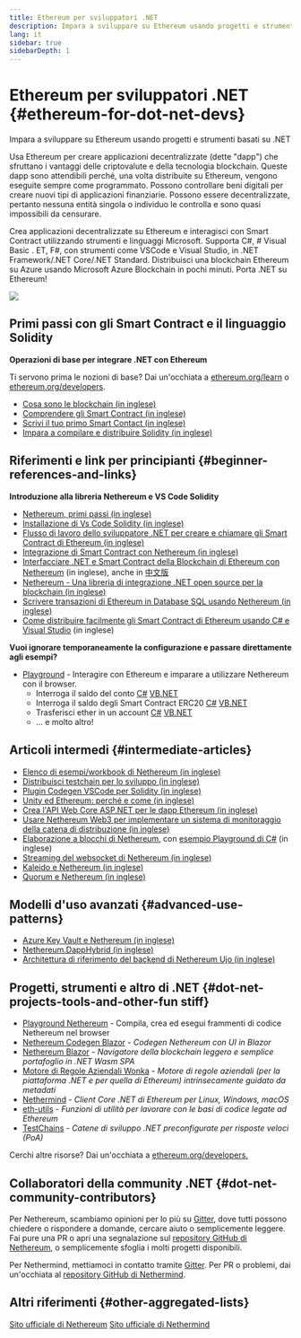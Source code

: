 ```yaml
---
title: Ethereum per sviluppatori .NET
description: Impara a sviluppare su Ethereum usando progetti e strumenti basati su .NET
lang: it
sidebar: true
sidebarDepth: 1
---
```


# Ethereum per sviluppatori .NET {#ethereum-for-dot-net-devs}

<div class="featured">Impara a sviluppare su Ethereum usando progetti e strumenti basati su .NET</div>

Usa Ethereum per creare applicazioni decentralizzate (dette "dapp") che sfruttano i vantaggi delle criptovalute e della tecnologia blockchain. Queste dapp sono attendibili perché, una volta distribuite su Ethereum, vengono eseguite sempre come programmato. Possono controllare beni digitali per creare nuovi tipi di applicazioni finanziarie. Possono essere decentralizzate, pertanto nessuna entità singola o individuo le controlla e sono quasi impossibili da censurare.

Crea applicazioni decentralizzate su Ethereum e interagisci con Smart Contract utilizzando strumenti e linguaggi Microsoft. Supporta C#, # Visual Basic . ET, F#, con strumenti come VSCode e Visual Studio, in .NET Framework/.NET Core/.NET Standard. Distribuisci una blockchain Ethereum su Azure usando Microsoft Azure Blockchain in pochi minuti. Porta .NET su Ethereum!

<img src="https://raw.githubusercontent.com/Nethereum/Nethereum/master/logos/logo192x192t.png" />

## Primi passi con gli Smart Contract e il linguaggio Solidity

**Operazioni di base per integrare .NET con Ethereum**

Ti servono prima le nozioni di base? Dai un'occhiata a [ethereum.org/learn](/it/learn/) o [ethereum.org/developers](/it/developers/).

- [Cosa sono le blockchain (in inglese)](https://kauri.io/article/d55684513211466da7f8cc03987607d5/blockchain-explained)
- [Comprendere gli Smart Contract (in inglese)](https://kauri.io/article/e4f66c6079e74a4a9b532148d3158188/ethereum-101-part-5-the-smart-contract)
- [Scrivi il tuo primo Smart Contact (in inglese)](https://kauri.io/article/124b7db1d0cf4f47b414f8b13c9d66e2/remix-ide-your-first-smart-contract)
- [Impara a compilare e distribuire Solidity (in inglese)](https://kauri.io/article/973c5f54c4434bb1b0160cff8c695369/understanding-smart-contract-compilation-and-deployment)

## Riferimenti e link per principianti {#beginner-references-and-links}

**Introduzione alla libreria Nethereum e VS Code Solidity**

- [Nethereum, primi passi (in inglese)](https://docs.nethereum.com/en/latest/getting-started/)
- [Installazione di Vs Code Solidity (in inglese)](https://marketplace.visualstudio.com/items?itemName=JuanBlanco.solidity)
- [Flusso di lavoro dello sviluppatore .NET per creare e chiamare gli Smart Contract di Ethereum (in inglese)](https://medium.com/coinmonks/a-net-developers-workflow-for-creating-and-calling-ethereum-smart-contracts-44714f191db2)
- [Integrazione di Smart Contract con Nethereum (in inglese)](https://kauri.io/article/b54334b0695342c1bbe161c4c4467b50/smart-contracts-integration-with-nethereum)
- [Interfacciare .NET e Smart Contract della Blockchain di Ethereum con Nethereum](https://medium.com/my-blockchain-development-daily-journey/interfacing-net-and-ethereum-blockchain-smart-contracts-with-nethereum-2fa3729ac933) (in inglese), anche in [中文版](https://medium.com/my-blockchain-development-daily-journey/%E4%BD%BF%E7%94%A8nethereum%E9%80%A3%E6%8E%A5-net%E5%92%8C%E4%BB%A5%E5%A4%AA%E7%B6%B2%E5%8D%80%E5%A1%8A%E9%8F%88%E6%99%BA%E8%83%BD%E5%90%88%E7%B4%84-4a96d35ad1e1)
- [Nethereum - Una libreria di integrazione .NET open source per la blockchain (in inglese)](https://kauri.io/article/d15dfd4903f149cdb84b3ce666103b52/v1/nethereum-an-open-source-.net-integration-library-for-blockchain)
- [Scrivere transazioni di Ethereum in Database SQL usando Nethereum (in inglese)](https://medium.com/coinmonks/writing-ethereum-transactions-to-sql-database-using-nethereum-fd94e0e4fa36)
- [Come distribuire facilmente gli Smart Contract di Ethereum usando C# e Visual Studio](https://koukia.ca/deploy-ethereum-smart-contracts-using-c-and-visualstudio-5be188ae928c) (in inglese)

**Vuoi ignorare temporaneamente la configurazione e passare direttamente agli esempi?**

- [Playground](http://playground.nethereum.com/) - Interagire con Ethereum e imparare a utilizzare Nethereum con il browser.
  - Interroga il saldo del conto [C#](http://playground.nethereum.com/csharp/id/1001) [VB.NET](http://playground.nethereum.com/vb/id/2001)
  - Interroga il saldo degli Smart Contract ERC20 [C#](http://playground.nethereum.com/csharp/id/1005) [VB.NET](http://playground.nethereum.com/vb/id/2004)
  - Trasferisci ether in un account [C#](http://playground.nethereum.com/csharp/id/1003) [VB.NET](http://playground.nethereum.com/vb/id/2003)
  - ... e molto altro!

## Articoli intermedi {#intermediate-articles}

- [Elenco di esempi/workbook di Nethereum (in inglese)](http://docs.nethereum.com/en/latest/Nethereum.Workbooks/docs/)
- [Distribuisci testchain per lo sviluppo (in inglese)](https://github.com/Nethereum/Testchains)
- [Plugin Codegen VSCode per Solidity (in inglese)](https://docs.nethereum.com/en/latest/nethereum-codegen-vscodesolidity/)
- [Unity ed Ethereum: perché e come (in inglese)](https://www.raywenderlich.com/5509-unity-and-ethereum-why-and-how)
- [Crea l'API Web Core ASP.NET per le dapp Ethereum (in inglese)](https://tech-mint.com/create-asp-net-core-web-api-for-ethereum-dapps/)
- [Usare Nethereum Web3 per implementare un sistema di monitoraggio della catena di distribuzione (in inglese)](http://blog.pomiager.com/post/using-nethereum-web3-to-implement-a-supply-chain-traking-system4)
- [Elaborazione a blocchi di Nethereum](https://nethereum.readthedocs.io/en/latest/nethereum-block-processing-detail/), con [esempio Playground di C#](http://playground.nethereum.com/csharp/id/1025) (in inglese)
- [Streaming del websocket di Nethereum (in inglese)](https://nethereum.readthedocs.io/en/latest/nethereum-subscriptions-streaming/)
- [Kaleido e Nethereum (in inglese)](https://kaleido.io/kaleido-and-nethereum/)
- [Quorum e Nethereum (in inglese)](https://github.com/Nethereum/Nethereum/blob/master/src/Nethereum.Quorum/README.md)

## Modelli d'uso avanzati {#advanced-use-patterns}

- [Azure Key Vault e Nethereum (in inglese)](https://github.com/Azure-Samples/bc-community-samples/tree/master/akv-nethereum)
- [Nethereum.DappHybrid (in inglese)](https://github.com/Nethereum/Nethereum.DappHybrid)
- [Architettura di riferimento del backend di Nethereum Ujo (in inglese)](https://docs.nethereum.com/en/latest/nethereum-ujo-backend-sample/)

## Progetti, strumenti e altro di .NET {#dot-net-projects-tools-and-other-fun stiff}

- [Playground Nethereum](http://playground.nethereum.com/) - Compila, crea ed esegui frammenti di codice Nethereum nel browser
- [Nethereum Codegen Blazor](https://github.com/Nethereum/Nethereum.CodeGen.Blazor) - _Codegen Nethereum con UI in Blazor_
- [Nethereum Blazor](https://github.com/Nethereum/NethereumBlazor) - _Navigatore della blockchain leggero e semplice portafoglio in .NET Wasm SPA_
- [Motore di Regole Aziendali Wonka](https://docs.nethereum.com/en/latest/wonka/) - _Motore di regole aziendali (per la piattaforma .NET e per quella di Ethereum) intrinsecamente guidato da metadati_
- [Nethermind](https://github.com/NethermindEth/nethermind) - _Client Core .NET di Ethereum per Linux, Windows, macOS_
- [eth-utils](https://github.com/ethereum/eth-utils/) - _Funzioni di utilità per lavorare con le basi di codice legate ad Ethereum_
- [TestChains](https://github.com/Nethereum/TestChains) - _Catene di sviluppo .NET preconfigurate per risposte veloci (PoA)_

Cerchi altre risorse? Dai un'occhiata a [ethereum.org/developers.](/it/developers/)

## Collaboratori della community .NET {#dot-net-community-contributors}

Per Nethereum, scambiamo opinioni per lo più su [Gitter](https://gitter.im/Nethereum/Nethereum), dove tutti possono chiedere o rispondere a domande, cercare aiuto o semplicemente leggere. Fai pure una PR o apri una segnalazione sul [repository GitHub di Nethereum](https://github.com/Nethereum), o semplicemente sfoglia i molti progetti disponibili.

Per Nethermind, mettiamoci in contatto tramite [Gitter](https://gitter.im/nethermindeth/nethermind). Per PR o problemi, dai un'occhiata al [repository GitHub di Nethermind](https://github.com/NethermindEth/nethermind).

## Altri riferimenti {#other-aggregated-lists}

[Sito ufficiale di Nethereum](https://nethereum.com/) [Sito ufficiale di Nethermind](https://nethermind.io/)
